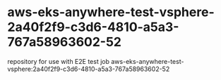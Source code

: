 # aws-eks-anywhere-test-vsphere-2a40f2f9-c3d6-4810-a5a3-767a58963602-52
repository for use with E2E test job aws-eks-anywhere-test-vsphere:2a40f2f9-c3d6-4810-a5a3-767a58963602-52
